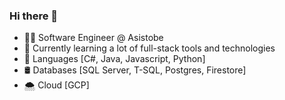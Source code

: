 ### Hi there 👋

- 👨‍💻 Software Engineer @ Asistobe
- 🌱 Currently learning a lot of full-stack tools and technologies 
- 📗 Languages [C#, Java, Javascript, Python]
- 🛢 Databases [SQL Server, T-SQL, Postgres, Firestore]
- 🌨 Cloud [GCP]
